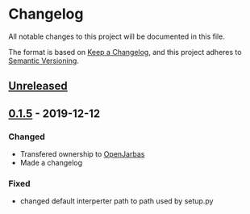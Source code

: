 # Changelog

All notable changes to this project will be documented in this file.

The format is based on [Keep a Changelog](https://keepachangelog.com/en/1.0.0/),
and this project adheres to [Semantic Versioning](https://semver.org/spec/v2.0.0.html).

## [Unreleased]

## [0.1.5]  - 2019-12-12

### Changed

- Transfered ownership to [OpenJarbas](https://github.com/OpenJarbas)
- Made a changelog

### Fixed

- changed default interperter path to path used by setup.py

[unreleased]: https://github.com/OpenJarbas/PySychonaut/tree/dev
[0.1.5]: https://github.com/OpenJarbas/PySychonaut/tree/0.1.5
